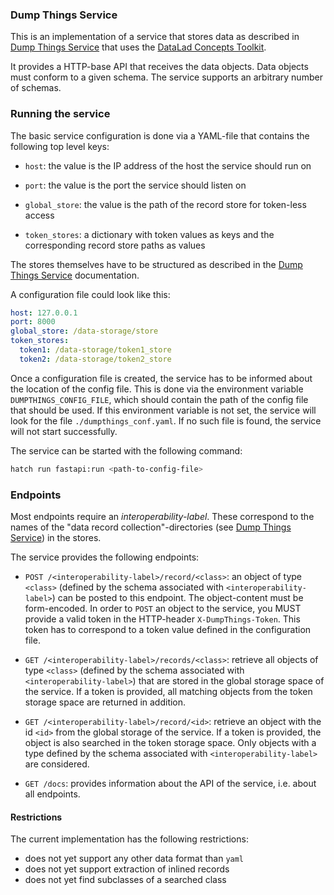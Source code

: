 
### Dump Things Service

This is an implementation of a service that stores data as described in
[Dump Things Service](https://concepts.datalad.org/dump-things-service) that uses the [DataLad Concepts Toolkit](https://concepts.datalad.org/dump-things).

It provides a HTTP-base API that receives the data objects.
Data objects must conform to a given schema. The service supports an arbitrary number of schemas.

### Running the service

The basic service configuration is done via a YAML-file that contains the following top level keys:

- `host`: the value is the IP address of the host the service should run on


- `port`: the value is the port the service should listen on


- `global_store`: the value is the path of the record store for token-less access


- `token_stores`: a dictionary with token values as keys and the corresponding record store paths as values

The stores themselves have to be structured as described in the [Dump Things Service](https://concepts.datalad.org/dump-things/) documentation.

A configuration file could look like this:

```yaml
host: 127.0.0.1
port: 8000
global_store: /data-storage/store
token_stores:
  token1: /data-storage/token1_store
  token2: /data-storage/token2_store
```

Once a configuration file is created, the service has to be informed about the location of the config file.
This is done via the environment variable `DUMPTHINGS_CONFIG_FILE`, which should contain the path of the config file that should be used.
If this environment variable is not set, the service will look for the file `./dumpthings_conf.yaml`.
If no such file is found, the service will not start successfully.

The service can be started with the following command:

```bash
hatch run fastapi:run <path-to-config-file> 
```


### Endpoints

Most endpoints require an *interoperability-label*. These correspond to the names of the "data record collection"-directories (see [Dump Things Service](https://concepts.datalad.org/dump-things/)) in the stores.

The service provides the following endpoints:

- `POST /<interoperability-label>/record/<class>`: an object of type `<class>` (defined by the schema associated with `<interoperability-label>`) can be posted to this endpoint.
 The object-content must be form-encoded.
 In order to `POST` an object to the service, you MUST provide a valid token in the HTTP-header `X-DumpThings-Token`. This token has to correspond to a token value defined in the configuration file.


- `GET /<interoperability-label>/records/<class>`: retrieve all objects of type `<class>` (defined by the schema associated with `<interoperability-label>`) that are stored in the global storage space of the service.
 If a token is provided, all matching objects from the token storage space are returned in addition.


- `GET /<interoperability-label>/record/<id>`: retrieve an object with the id `<id>` from the global storage of the service. If a token is provided, the object is also searched in the token storage space. Only objects with a type defined by the schema associated with `<interoperability-label>` are considered.


- `GET /docs`: provides information about the API of the service, i.e. about all endpoints.


#### Restrictions

The current implementation has the following restrictions:

- does not yet support any other data format than `yaml`
- does not yet support extraction of inlined records
- does not yet find subclasses of a searched class
